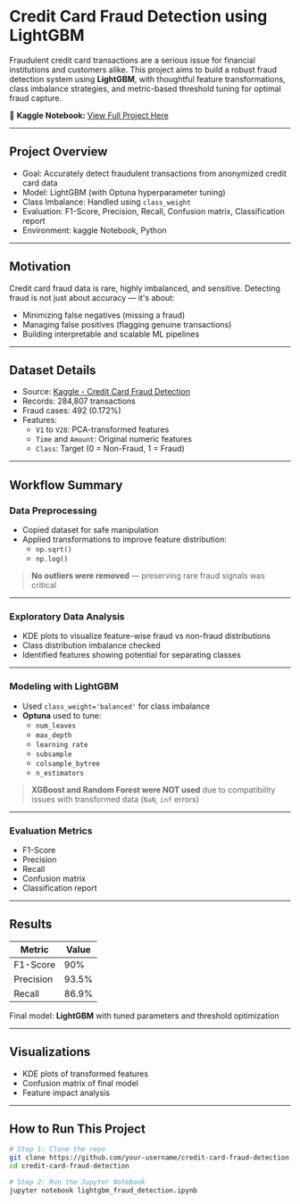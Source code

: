 #  Credit Card Fraud Detection using LightGBM

Fraudulent credit card transactions are a serious issue for financial institutions and customers alike. This project aims to build a robust fraud detection system using **LightGBM**, with thoughtful feature transformations, class imbalance strategies, and metric-based threshold tuning for optimal fraud capture.

🔗 **Kaggle Notebook:** [View Full Project Here](https://www.kaggle.com/code/khwaishsaxena/credit-card-fraud-detection)

---

##  Project Overview

-  Goal: Accurately detect fraudulent transactions from anonymized credit card data
-  Model: LightGBM (with Optuna hyperparameter tuning)
-  Class Imbalance: Handled using `class_weight`
-  Evaluation: F1-Score, Precision, Recall, Confusion matrix, Classification report
-  Environment: kaggle Notebook, Python 

---

##  Motivation

Credit card fraud data is rare, highly imbalanced, and sensitive. Detecting fraud is not just about accuracy — it's about:
- Minimizing false negatives (missing a fraud)
- Managing false positives (flagging genuine transactions)
- Building interpretable and scalable ML pipelines

---

##  Dataset Details

- Source: [Kaggle - Credit Card Fraud Detection](https://www.kaggle.com/datasets/mlg-ulb/creditcardfraud)
- Records: 284,807 transactions
- Fraud cases: 492 (0.172%)
- Features: 
  - `V1` to `V28`: PCA-transformed features  
  - `Time` and `Amount`: Original numeric features  
  - `Class`: Target (0 = Non-Fraud, 1 = Fraud)

---

##  Workflow Summary

###  Data Preprocessing
- Copied dataset for safe manipulation
- Applied transformations to improve feature distribution:
  - `np.sqrt()`
  - `np.log()`

>  **No outliers were removed** — preserving rare fraud signals was critical

---

###  Exploratory Data Analysis
- KDE plots to visualize feature-wise fraud vs non-fraud distributions
- Class distribution imbalance checked
- Identified features showing potential for separating classes

---

###  Modeling with LightGBM
- Used `class_weight='balanced'` for class imbalance
- **Optuna** used to tune:
  - `num_leaves`
  - `max_depth`
  - `learning rate`
  - `subsample`
  - `colsample_bytree`
  - `n_estimators`


>  **XGBoost and Random Forest were NOT used** due to compatibility issues with transformed data (`NaN`, `inf` errors)

---

###  Evaluation Metrics
- F1-Score  
- Precision
- Recall
- Confusion matrix
- Classification report 

---

##  Results

| Metric        | Value    |
|---------------|----------|
| F1-Score      | 90%      |
| Precision     | 93.5%    |
| Recall        | 86.9%    |


 Final model: **LightGBM** with tuned parameters and threshold optimization

---

##  Visualizations

- KDE plots of transformed features
- Confusion matrix of final model
- Feature impact analysis

---

##  How to Run This Project

```bash
# Step 1: Clone the repo
git clone https://github.com/your-username/credit-card-fraud-detection.git
cd credit-card-fraud-detection

# Step 2: Run the Jupyter Notebook
jupyter notebook lightgbm_fraud_detection.ipynb
